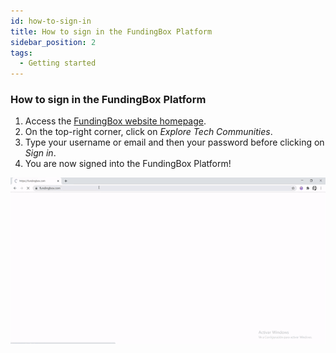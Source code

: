 ```yaml
---
id: how-to-sign-in
title: How to sign in the FundingBox Platform
sidebar_position: 2
tags:
  - Getting started
---
```


### **How to sign in the FundingBox Platform**

1. Access the [FundingBox website homepage](https://fundingbox.com/).
2. On the top-right corner, click on _Explore Tech Communities_.
3. Type your username or email and then your password before clicking on _Sign in_.
4. You are now signed into the FundingBox Platform!

![How to](https://github.com/Cores-ts/fundingbox.spaces.faqs/blob/911120236f2830d4bb0a6d621a4d1f08e10f88a1/assets/How-to-sign-in-the-FundingBox%20Platform1.gif)
